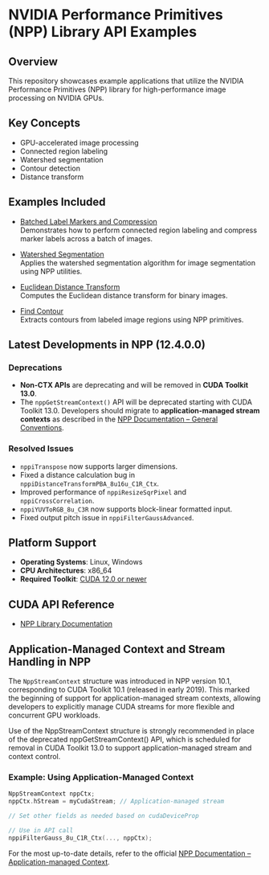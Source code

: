 # NVIDIA Performance Primitives (NPP) Library API Examples

## Overview

This repository showcases example applications that utilize the NVIDIA Performance Primitives (NPP) library for high-performance image processing on NVIDIA GPUs.

## Key Concepts

- GPU-accelerated image processing
- Connected region labeling
- Watershed segmentation
- Contour detection
- Distance transform

## Examples Included

- [Batched Label Markers and Compression](batchedLabelMarkersAndCompression/)  
  Demonstrates how to perform connected region labeling and compress marker labels across a batch of images.

- [Watershed Segmentation](watershedSegmentation/)  
  Applies the watershed segmentation algorithm for image segmentation using NPP utilities.

- [Euclidean Distance Transform](distanceTransform/)  
  Computes the Euclidean distance transform for binary images.

- [Find Contour](findContour/)  
  Extracts contours from labeled image regions using NPP primitives.

## Latest Developments in NPP (12.4.0.0)

### Deprecations

- **Non-CTX APIs** are deprecating and will be removed in **CUDA Toolkit 13.0**.  
- The `nppGetStreamContext()` API will be deprecated starting with CUDA Toolkit 13.0. Developers should migrate to **application-managed stream contexts** as described in the [NPP Documentation – General Conventions](https://docs.nvidia.com/cuda/npp/introduction.html#general-conventions).

### Resolved Issues

- `nppiTranspose` now supports larger dimensions.  
- Fixed a distance calculation bug in `nppiDistanceTransformPBA_8u16u_C1R_Ctx`.  
- Improved performance of `nppiResizeSqrPixel` and `nppiCrossCorrelation`.  
- `nppiYUVToRGB_8u_C3R` now supports block-linear formatted input.  
- Fixed output pitch issue in `nppiFilterGaussAdvanced`.  

## Platform Support

- **Operating Systems**: Linux, Windows  
- **CPU Architectures**: x86_64  
- **Required Toolkit**: [CUDA 12.0 or newer](https://developer.nvidia.com/cuda-downloads)

## CUDA API Reference

- [NPP Library Documentation](https://docs.nvidia.com/cuda/npp/index.html)

## Application-Managed Context and Stream Handling in NPP

The `NppStreamContext` structure was introduced in NPP version 10.1, corresponding to CUDA Toolkit 10.1 (released in early 2019). 
This marked the beginning of support for application-managed stream contexts, allowing developers to explicitly manage CUDA streams for more flexible and concurrent GPU workloads. 

Use of the NppStreamContext structure is strongly recommended in place of the deprecated nppGetStreamContext() API, which is scheduled for removal in CUDA Toolkit 13.0 to support application-managed stream and context control.


### Example: Using Application-Managed Context

```cpp
NppStreamContext nppCtx;
nppCtx.hStream = myCudaStream; // Application-managed stream

// Set other fields as needed based on cudaDeviceProp

// Use in API call
nppiFilterGauss_8u_C1R_Ctx(..., nppCtx); 
```

For the most up-to-date details, refer to the official [NPP Documentation – Application-managed Context](https://docs.nvidia.com/cuda/npp/index.html#application-managed-context).